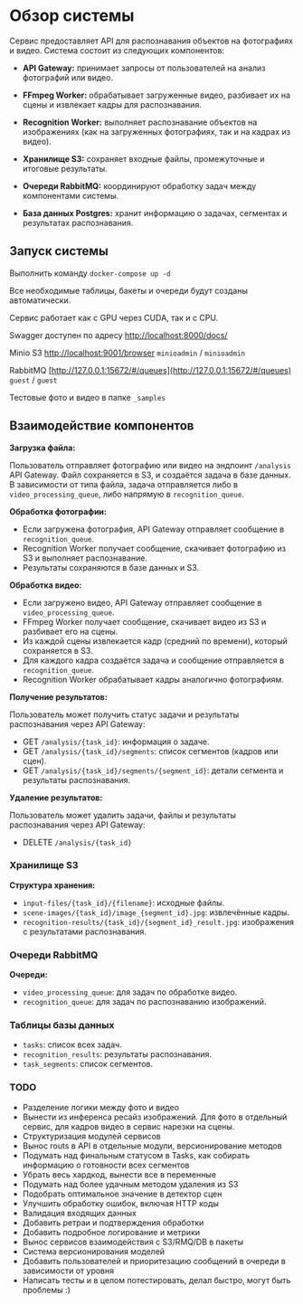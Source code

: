 # Обзор системы

Сервис предоставляет API для распознавания объектов на фотографиях и видео. Система состоит из следующих компонентов:

* **API Gateway:** принимает запросы от пользователей на анализ фотографий или видео.


* **FFmpeg Worker:** обрабатывает загруженные видео, разбивает их на сцены и извлекает кадры для распознавания.


* **Recognition Worker:** выполняет распознавание объектов на изображениях (как на загруженных фотографиях, так и на кадрах из видео).


* **Хранилище S3:** сохраняет входные файлы, промежуточные и итоговые результаты.


* **Очереди RabbitMQ:** координируют обработку задач между компонентами системы.


* **База данных Postgres:** хранит информацию о задачах, сегментах и результатах распознавания.

## Запуск системы

Выполнить команду 
`docker-compose up -d`

Все необходимые таблицы, бакеты и очереди будут созданы автоматически.

Сервис работает как с GPU через CUDA, так и с CPU.

Swagger доступен по адресу 
[http://localhost:8000/docs/](http://localhost:8000/docs/)

Minio S3
[http://localhost:9001/browser](http://localhost:9001/browser)
`minioadmin` / `minioadmin`

RabbitMQ
[http://127.0.0.1:15672/#/queues](http://127.0.0.1:15672/#/queues)
`guest` / `guest`

Тестовые фото и видео в папке `_samples`

## Взаимодействие компонентов

**Загрузка файла:**

Пользователь отправляет фотографию или видео на эндпоинт `/analysis` API Gateway.
Файл сохраняется в S3, и создаётся задача в базе данных.
В зависимости от типа файла, задача отправляется либо в `video_processing_queue`, либо напрямую в `recognition_queue`.

**Обработка фотографии:**

* Если загружена фотография, API Gateway отправляет сообщение в `recognition_queue`.
* Recognition Worker получает сообщение, скачивает фотографию из S3 и выполняет распознавание.
* Результаты сохраняются в базе данных и S3.

**Обработка видео:**

* Если загружено видео, API Gateway отправляет сообщение в `video_processing_queue`.
* FFmpeg Worker получает сообщение, скачивает видео из S3 и разбивает его на сцены.
* Из каждой сцены извлекается кадр (средний по времени), который сохраняется в S3.
* Для каждого кадра создаётся задача и сообщение отправляется в `recognition_queue`.
* Recognition Worker обрабатывает кадры аналогично фотографиям.

**Получение результатов:**

Пользователь может получить статус задачи и результаты распознавания через API Gateway:
* GET `/analysis/{task_id}`: информация о задаче.
* GET `/analysis/{task_id}/segments`: список сегментов (кадров или сцен).
* GET `/analysis/{task_id}/segments/{segment_id}`: детали сегмента и результаты распознавания.

**Удаление результатов:**

Пользователь может удалить задачи, файлы и результаты распознавания через API Gateway:
* DELETE `/analysis/{task_id}`
 
### Хранилище S3

**Структура хранения:**

* `input-files/{task_id}/{filename}`: исходные файлы.
* `scene-images/{task_id}/image_{segment_id}.jpg`: извлечённые кадры.
* `recognition-results/{task_id}/{segment_id}_result.jpg`: изображения с результатами распознавания.

### Очереди RabbitMQ

**Очереди:**

* `video_processing_queue`: для задач по обработке видео.
* `recognition_queue`: для задач по распознаванию изображений.

### Таблицы базы данных

* `tasks`: список всех задач.
* `recognition_results`: результаты распознавания.
* `task_segments`: список сегментов.

### TODO

* Разделение логики между фото и видео
* Вынести из инференса ресайз изображений. Для фото в отдельный сервис, для кадров видео в сервис нарезки на сцены.
* Структуризация модулей сервисов
* Вынос routs в API в отдельные модули, версионирование методов
* Подумать над финальным статусом в Tasks, как собирать информацию о готовности всех сегментов
* Убрать весь хардкод, вынести все в переменные
* Подумать над более удачным методом удаления из S3
* Подобрать оптимальное значение в детектор сцен
* Улучшить обработку ошибок, включая HTTP коды
* Валидация входящих данных
* Добавить ретраи и подтверждения обработки
* Добавить подробное логирование и метрики 
* Вынос сервисов взаимодействия с S3/RMQ/DB в пакеты
* Система версионирования моделей
* Добавить пользователей и приоритезацию сообщений в очереди в зависимости от уровня
* Написать тесты и в целом потестировать, делал быстро, могут быть проблемы :)
